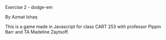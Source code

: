Exercise 2 - dodge-em

By Azmat Ishaq

This is a game made in Javascript for class CART 253 with professor Pippin
Barr and TA Madeline Zaytsoff.
